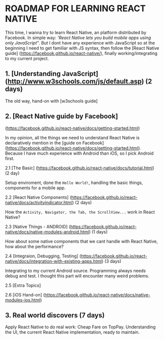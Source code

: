 # ROADMAP FOR LEARNING REACT NATIVE

This time, I wanna try to learn React Native, an platform distributed by Facebook.
In simple way: *'React Native lets you build mobile apps using only JavaScript"*. But I dont have any experience with JavaScript so at the beginning I need to get familiar with JS syntax, then follow the [React Native guide] (https://facebook.github.io/react-native/), finally working/integrating to my current project.

## 1. [Understanding JavaScript] (http://www.w3schools.com/js/default.asp) (2 days)


The old way, hand-on with [w3schools guide] 

## 2. [React Native guide by Facebook]
(https://facebook.github.io/react-native/docs/getting-started.html)

In my opinion, all the things we need to understand React Native is declaratively mention in the [guide on Facebook] (https://facebook.github.io/react-native/docs/getting-started.html). Because I have much experience with Android than iOS, so I pick Android first.

2.1 [The Basic] 
(https://facebook.github.io/react-native/docs/tutorial.html) (2 day)

Setup enviroment, done the `Hello World!`, handling the basic things, components for a mobile app.

2.2 [React Native Components] 
(https://facebook.github.io/react-native/docs/activityindicator.html) (2 days)

How the `Activity, Navigator, the Tab, the ScrollView...` work in React Native?


2.3 [Native Things - ANDROID]
(https://facebook.github.io/react-native/docs/native-modules-android.html) (1 days)

How about some native components that we cant handle with React Native, how about the performance?

2.4 [Integraion, Debugging, Testing] 
(https://facebook.github.io/react-native/docs/integration-with-existing-apps.html) (3 days)

Integrating to my current Android source. Programming always needs debug and test. I thought this part will encounter many weird problems.

2.5 [Extra Topics]

2.6 [iOS Hand-on]
(https://facebook.github.io/react-native/docs/native-modules-ios.html)

## 3. Real world discovers (7 days)

Apply React Native to do real work: Cheap Fare on TopPay.
Understanding the UI, the current React Native implementation, ready to maintain.





